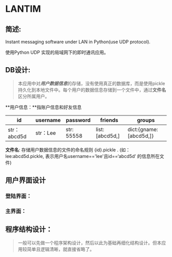 # LANTIM


 ## 简述: 

Instant messaging software under LAN in Python(use UDP protocol). 

使用Python UDP 实现的局域网下的即时通讯应用。

## DB设计:

> 本应用中对***用户数据信息***的存储，没有使用真正的数据库，而是使用pickle持久化到本地文件中。每个用户的数据信息存储到一个文件中，通过**文件名**区分所属用户。

**用户信息：**指账户信息和好友信息

| id          | username | password   | friends        | groups                 |
| ----------- | -------- | ---------- | -------------- | ---------------------- |
| str：abcd5d | str：Lee | str: 55558 | list:[abcd5d,] | dict:{gname:[abcd5d,]} |

**文件名**: 存储用户数据信息的文件的命名规则  {id}.pickle . (如：lee:abcd5d.pickle, 表示用户名username=='lee'且id==‘abcd5d’ 的信息所在文件)

## 用户界面设计

### 登陆界面：



### 主界面：



## 程序结构设计：

> 一般可以先做一个程序架构设计，然后以此为基础再细化结构设计。但本应用较简单且逻辑清晰，就直接省略了。

